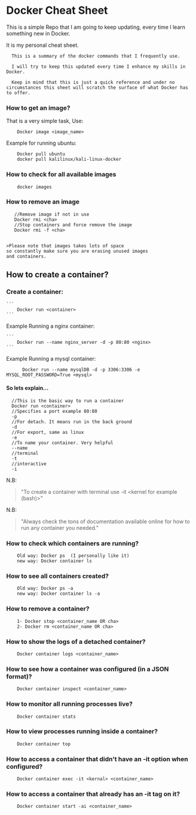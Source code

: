 # Docker Cheat Sheet

This is a simple Repo that I am going to keep updating, every time I learn something new in Docker.

It is my personal cheat sheet.

```
  This is a summary of the docker commands that I frequently use.

  I will try to keep this updated every time I enhance my skills in Docker.

  Keep in mind that this is just a quick reference and under no circumstances this sheet will scratch the surface of what Docker has to offer.
```


### How to get an image?

That is a very simple task, Use:

  ```
      Docker image <image_name>
  ```
  Example for running ubuntu:


        Docker pull ubuntu
        docker pull kalilinux/kali-linux-docker


### How to check for all available images

        docker images

### How to remove an image


       //Remove image if not in use
       Docker rmi <cha>    
       //Stop containers and force remove the image
       Docker rmi -f <cha>


    >Please note that images takes lots of space
    so constantly make sure you are erasing unused images
    and containers.

## How to create a container?

### Create a container:

    ```
        Docker run <container>
    ```

  Example Running a nginx container:

    ```
        Docker run --name nginx_server -d -p 80:80 <nginx>
    ```

  Example Running a mysql container:

  ```
        Docker run --name mysqlDB -d -p 3306:3306 -e MYSQL_ROOT_PASSWORD=True <mysql>
  ```

#### So lets explain...
      //This is the basic way to run a container
      Docker run <container>  
      //Specifies a port example 80:80
      -p
      //For detach. It means run in the back ground
      -d
      //For export, same as linux
      -e
      //To name your container. Very helpful
      --name
      //terminal
      -t
      //interactive
      -i

N.B:
>"To create a container with terminal use -it <kernel for example (bash)>"

N.B:
>"Always check the tons of documentation available online for how to run any
      container you needed."


### How to check which containers are running?

  ```
      Old way: Docker ps  (I personally like it)
      new way: Docker container ls
  ```

### How to see all containers created?

  ```
      Old way: Docker ps -a
      new way: Docker container ls -a
  ```

### How to remove a container?

  ```
      1- Docker stop <container_name OR cha>
      2- Docker rm <container_name OR cha>
  ```

### How to show the logs of a detached container?

  ```
      Docker container logs <container_name>
  ```

### How to see how a container was configured (in a JSON format)?

  ```
      Docker container inspect <container_name>
  ```

### How to monitor all running processes live?

  ```
      Docker container stats
  ```

### How to view processes running inside a container?

  ```
      Docker container top
  ```

### How to access a container that didn't have an -it option when configured?

  ```
      Docker container exec -it <kernal> <container_name>
  ```

### How to access a container that already has an -it tag on it?

  ```
      Docker container start -ai <container_name>
  ```
